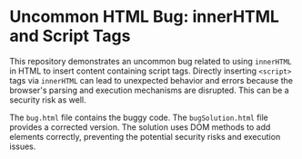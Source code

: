 # Uncommon HTML Bug: innerHTML and Script Tags

This repository demonstrates an uncommon bug related to using `innerHTML` in HTML to insert content containing script tags.  Directly inserting `<script>` tags via `innerHTML` can lead to unexpected behavior and errors because the browser's parsing and execution mechanisms are disrupted.  This can be a security risk as well.

The `bug.html` file contains the buggy code.  The `bugSolution.html` file provides a corrected version. The solution uses DOM methods to add elements correctly, preventing the potential security risks and execution issues.